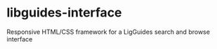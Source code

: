 libguides-interface
===================

Responsive HTML/CSS framework for a LigGuides search and browse interface
